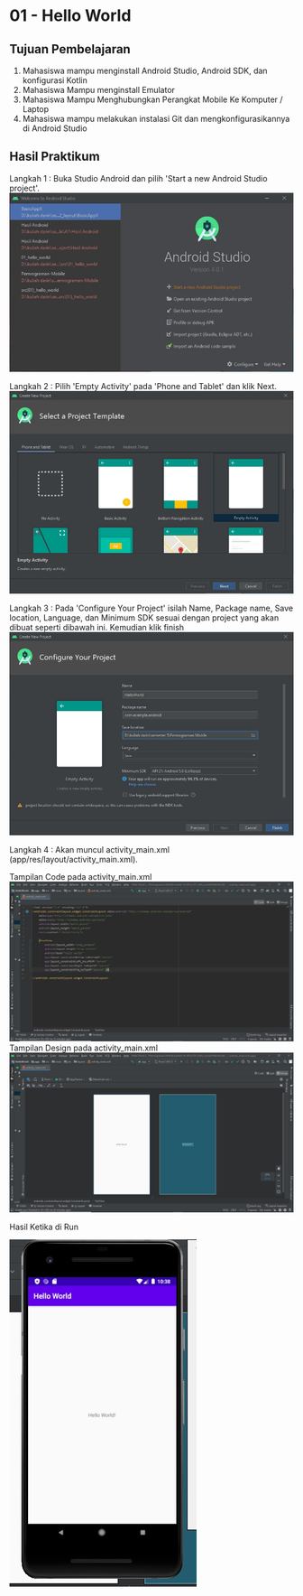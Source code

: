# 01 - Hello World

## Tujuan Pembelajaran

1. Mahasiswa mampu menginstall Android Studio, Android SDK, dan konfigurasi Kotlin
2. Mahasiswa Mampu menginstall Emulator
3. Mahasiswa Mampu Menghubungkan Perangkat Mobile Ke Komputer / Laptop
4. Mahasiswa mampu melakukan instalasi Git dan mengkonfigurasikannya di Android Studio

## Hasil Praktikum

Langkah 1 : Buka Studio Android dan pilih 'Start a new Android Studio project'.
![Teks alternatif](img/langkah1.jpg)

Langkah 2 : Pilih 'Empty Activity' pada 'Phone and Tablet' dan klik Next.
![Teks alternatif](img/langkah2.jpg)

Langkah 3 : Pada 'Configure Your Project' isilah Name, Package name, Save location, Language, dan Minimum SDK sesuai dengan project yang akan dibuat seperti dibawah ini. Kemudian klik finish
![Teks alternatif](img/langkah3.jpg)

Langkah 4 : Akan muncul activity_main.xml (app/res/layout/activity_main.xml).

Tampilan Code pada activity_main.xml
![Teks alternatif](img/activity_main_code.jpg)
Tampilan Design pada activity_main.xml
![Teks alternatif](img/activity_main_design.jpg)

Hasil Ketika di Run

![Teks alternatif](img/Hasil.jpg)
